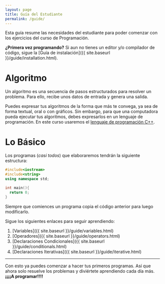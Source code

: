 ```yaml
---
layout: page
title: Guía del Estudiante
permalink: /guide/
---
```


Esta guía resume las necesidades del estudiante para poder comenzar con los ejercicios del curso de Programación.

**¿Primera vez programando?** Si aun no tienes un editor y/o compilador de código, sigue la [Guía de instalación]({{ site.baseurl }}/guide/installation.html).


# Algoritmo

Un algoritmo es una secuencia de pasos estructurados para resolver un problema. Para ello, recibe unos
datos de entrada y genera una salida.

Puedes expresar tus algoritmos de la forma que más te convega, ya sea de forma textual, oral o con gráficos.
Sin embargo, para que una computadora pueda ejecutar tus algoritmos, debes expresarlos en un lenguaje de
programación. En este curso usaremos el [lenguaje de programación C++](https://es.wikipedia.org/wiki/C++).

# Lo Básico

Los programas (_casi todos_) que elaboraremos tendrán la siguiente estructura:

``` cpp
#include<iostream>
#include<string>
using namespace std;

int main(){
  return 0;  
}
```

Siempre que comiences un programa copia el código anterior para luego modificarlo.

Sigue los siguientes enlaces para seguir aprendiendo:

1. [Variables]({{ site.baseurl }}/guide/variables.html)
2. [Operadores]({{ site.baseurl }}/guide/operators.html)
2. [Declaraciones Condicionales]({{ site.baseurl }}/guide/conditionals.html)
2. [Declaraciones Iterativas]({{ site.baseurl }}/guide/iterative.html)

---

Con esto ya puedes comenzar a hacer tus primeros programas. Así que ahora solo resuelve los problemas y diviértete aprendiendo cada día más. **¡¡¡¡A programar!!!!**
